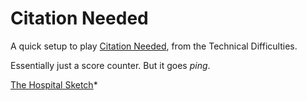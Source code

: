 # Citation Needed

A quick setup to play [Citation Needed][playlist], from the Technical Difficulties.

Essentially just a score counter. But it goes *ping*.

[The Hospital Sketch](https://www.youtube.com/watch?v=arCITMfxvEc)*

[playlist]: https://www.youtube.com/playlist?list=PL96C35uN7xGIo2odDuuPeYtb7BtQ1kBhp
